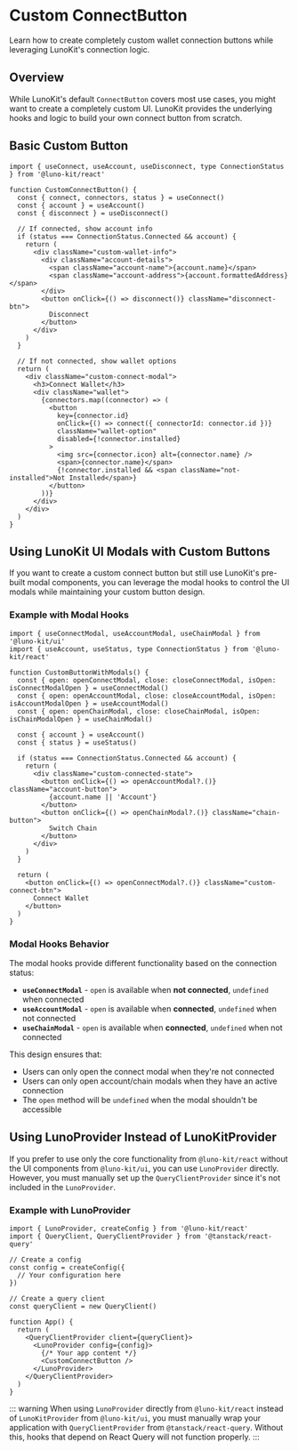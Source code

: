 # Custom ConnectButton

Learn how to create completely custom wallet connection buttons while leveraging LunoKit's connection logic.

## Overview

While LunoKit's default `ConnectButton` covers most use cases, you might want to create a completely custom UI. LunoKit provides the underlying hooks and logic to build your own connect button from scratch.

## Basic Custom Button

```tsx
import { useConnect, useAccount, useDisconnect, type ConnectionStatus } from '@luno-kit/react'

function CustomConnectButton() {
  const { connect, connectors, status } = useConnect()
  const { account } = useAccount()
  const { disconnect } = useDisconnect()
  
  // If connected, show account info
  if (status === ConnectionStatus.Connected && account) {
    return (
      <div className="custom-wallet-info">
        <div className="account-details">
          <span className="account-name">{account.name}</span>
          <span className="account-address">{account.formattedAddress}</span>
        </div>
        <button onClick={() => disconnect()} className="disconnect-btn">
          Disconnect
        </button>
      </div>
    )
  }
  
  // If not connected, show wallet options
  return (
    <div className="custom-connect-modal">
      <h3>Connect Wallet</h3>
      <div className="wallet">
        {connectors.map((connector) => (
          <button
            key={connector.id}
            onClick={() => connect({ connectorId: connector.id })}
            className="wallet-option"
            disabled={!connector.installed}
          >
            <img src={connector.icon} alt={connector.name} />
            <span>{connector.name}</span>
            {!connector.installed && <span className="not-installed">Not Installed</span>}
          </button>
        ))}
      </div>
    </div>
  )
}
```

## Using LunoKit UI Modals with Custom Buttons

If you want to create a custom connect button but still use LunoKit's pre-built modal components, you can leverage the modal hooks to control the UI modals while maintaining your custom button design.

### Example with Modal Hooks

```tsx
import { useConnectModal, useAccountModal, useChainModal } from '@luno-kit/ui'
import { useAccount, useStatus, type ConnectionStatus } from '@luno-kit/react'

function CustomButtonWithModals() {
  const { open: openConnectModal, close: closeConnectModal, isOpen: isConnectModalOpen } = useConnectModal()
  const { open: openAccountModal, close: closeAccountModal, isOpen: isAccountModalOpen } = useAccountModal()
  const { open: openChainModal, close: closeChainModal, isOpen: isChainModalOpen } = useChainModal()
  
  const { account } = useAccount()
  const { status } = useStatus()

  if (status === ConnectionStatus.Connected && account) {
    return (
      <div className="custom-connected-state">
        <button onClick={() => openAccountModal?.()} className="account-button">
          {account.name || 'Account'}
        </button>
        <button onClick={() => openChainModal?.()} className="chain-button">
          Switch Chain
        </button>
      </div>
    )
  }

  return (
    <button onClick={() => openConnectModal?.()} className="custom-connect-btn">
      Connect Wallet
    </button>
  )
}
```

### Modal Hooks Behavior

The modal hooks provide different functionality based on the connection status:

- **`useConnectModal`** - `open` is available when **not connected**, `undefined` when connected
- **`useAccountModal`** - `open` is available when **connected**, `undefined` when not connected
- **`useChainModal`** - `open` is available when **connected**, `undefined` when not connected

This design ensures that:
- Users can only open the connect modal when they're not connected
- Users can only open account/chain modals when they have an active connection
- The `open` method will be `undefined` when the modal shouldn't be accessible

## Using LunoProvider Instead of LunoKitProvider

If you prefer to use only the core functionality from `@luno-kit/react` without the UI components from `@luno-kit/ui`, you can use `LunoProvider` directly. However, you must manually set up the `QueryClientProvider` since it's not included in the `LunoProvider`.

### Example with LunoProvider

```tsx
import { LunoProvider, createConfig } from '@luno-kit/react'
import { QueryClient, QueryClientProvider } from '@tanstack/react-query'

// Create a config
const config = createConfig({
  // Your configuration here
})

// Create a query client
const queryClient = new QueryClient()

function App() {
  return (
    <QueryClientProvider client={queryClient}>
      <LunoProvider config={config}>
        {/* Your app content */}
        <CustomConnectButton />
      </LunoProvider>
    </QueryClientProvider>
  )
}
```

::: warning
When using `LunoProvider` directly from `@luno-kit/react` instead of `LunoKitProvider` from `@luno-kit/ui`, you must manually wrap your application with `QueryClientProvider` from `@tanstack/react-query`. Without this, hooks that depend on React Query will not function properly.
:::


